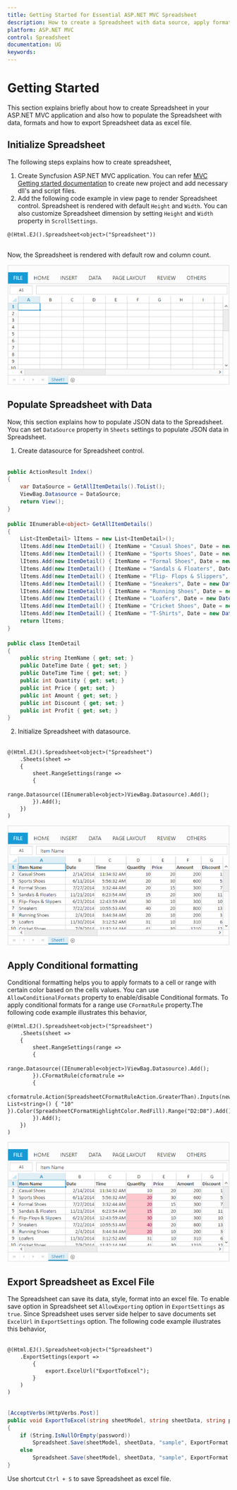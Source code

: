 ```yaml
---
title: Getting Started for Essential ASP.NET MVC Spreadsheet
description: How to create a Spreadsheet with data source, apply format and export it as excel file.
platform: ASP.NET MVC
control: Spreadsheet
documentation: UG
keywords: 
---
```


# Getting Started

This section explains briefly about how to create Spreadsheet in your ASP.NET MVC application and also how to populate the Spreadsheet with data, formats and how to export Spreadsheet data as excel file.

## Initialize Spreadsheet

The following steps explains how to create spreadsheet,

1. Create Syncfusion ASP.NET MVC application. You can refer [MVC Getting started documentation](http://help.syncfusion.com/aspnetmvc/getting-started) to create new project and add necessary dll's and script files.  
2. Add the following code example in view page to render Spreadsheet control. Spreadsheet is rendered with default `Height` and `Width`. You can also customize Spreadsheet dimension by setting `Height` and `Width` property in `ScrollSettings`. 

~~~cshtml
@(Html.EJ().Spreadsheet<object>("Spreadsheet"))
	
~~~

Now, the Spreadsheet is rendered with default row and column count.

![](Getting-Started_images/Getting-Started_img1.png)

## Populate Spreadsheet with Data

Now, this section explains how to populate JSON data to the Spreadsheet. You can set `DataSource` property in `Sheets` settings to populate JSON data in Spreadsheet.

1) Create datasource for Spreadsheet control.

~~~csharp

public ActionResult Index()
{
    var DataSource = GetAllItemDetails().ToList();
    ViewBag.Datasource = DataSource;
    return View();
}

public IEnumerable<object> GetAllItemDetails()
{
    List<ItemDetail> lItems = new List<ItemDetail>();
    lItems.Add(new ItemDetail() { ItemName = "Casual Shoes", Date = new DateTime(2014, 02, 14), Time = new DateTime(2014, 02, 14, 11, 34, 32), Quantity = 10, Price = 20, Amount = 200, Discount = 1, Profit = 10 });
    lItems.Add(new ItemDetail() { ItemName = "Sports Shoes", Date = new DateTime(2014, 06, 11), Time = new DateTime(2014, 06, 11, 05, 56, 32), Quantity = 20, Price = 30, Amount = 600, Discount = 5, Profit = 50 });
    lItems.Add(new ItemDetail() { ItemName = "Formal Shoes", Date = new DateTime(2014, 07, 27), Time = new DateTime(2014, 07, 27, 03, 32, 44), Quantity = 20, Price = 15, Amount = 300, Discount = 7, Profit = 27 });
    lItems.Add(new ItemDetail() { ItemName = "Sandals & Floaters", Date = new DateTime(2014, 11, 21), Time = new DateTime(2014, 11, 21, 06, 23, 54), Quantity = 15, Price = 20, Amount = 300, Discount = 11, Profit = 67 });
    lItems.Add(new ItemDetail() { ItemName = "Flip- Flops & Slippers", Date = new DateTime(2014, 06, 23), Time = new DateTime(2014, 06, 23, 12, 43, 59), Quantity = 30, Price = 10, Amount = 300, Discount = 10, Profit = 70 });
    lItems.Add(new ItemDetail() { ItemName = "Sneakers", Date = new DateTime(2014, 07, 22), Time = new DateTime(2014, 07, 22, 10, 55, 53), Quantity = 40, Price = 20, Amount = 800, Discount = 13, Profit = 66 });
    lItems.Add(new ItemDetail() { ItemName = "Running Shoes", Date = new DateTime(2014, 02, 04), Time = new DateTime(2014, 02, 04, 03, 44, 34), Quantity = 20, Price = 10, Amount = 200, Discount = 3, Profit = 14 });
    lItems.Add(new ItemDetail() { ItemName = "Loafers", Date = new DateTime(2014, 11, 30), Time = new DateTime(2014, 11, 30, 03, 12, 52), Quantity = 31, Price = 10, Amount = 310, Discount = 6, Profit = 29 });
    lItems.Add(new ItemDetail() { ItemName = "Cricket Shoes", Date = new DateTime(2014, 07, 09), Time = new DateTime(2014, 07, 09, 11, 32, 14), Quantity = 41, Price = 30, Amount = 1210, Discount = 12, Profit = 166 });
    lItems.Add(new ItemDetail() { ItemName = "T-Shirts", Date = new DateTime(2014, 10, 31), Time = new DateTime(2014, 10, 31, 12, 01, 44), Quantity = 50, Price = 10, Amount = 500, Discount = 9, Profit = 55 });
    return lItems;
}

public class ItemDetail
{
    public string ItemName { get; set; }
    public DateTime Date { get; set; }
    public DateTime Time { get; set; }
    public int Quantity { get; set; }
    public int Price { get; set; }
    public int Amount { get; set; }
    public int Discount { get; set; }
    public int Profit { get; set; }
}            
~~~

2) Initialize Spreadsheet with datasource.

~~~cshtml

@(Html.EJ().Spreadsheet<object>("Spreadsheet")
    .Sheets(sheet =>
    {
        sheet.RangeSettings(range =>
        {
            range.Datasource((IEnumerable<object>)ViewBag.Datasource).Add();
        }).Add();
    })
)

~~~

![](Getting-Started_images/Getting-Started_img2.png)

## Apply Conditional formatting

Conditional formatting helps you to apply formats to a cell or range with certain color based on the cells values. You can use `AllowConditionalFormats` property to enable/disable Conditional formats.
To apply conditional formats for a range use `CFormatRule` property.The following code example illustrates this behavior,

~~~cshtml
@(Html.EJ().Spreadsheet<object>("Spreadsheet")
    .Sheets(sheet =>
    {
        sheet.RangeSettings(range =>
        {
            range.Datasource((IEnumerable<object>)ViewBag.Datasource).Add();
        }).CFormatRule(cformatrule =>
        {
            cformatrule.Action(SpreadsheetCFormatRuleAction.GreaterThan).Inputs(new List<string>() { "10" }).Color(SpreadsheetCFormatHighlightColor.RedFill).Range("D2:D8").Add();
        }).Add();
    })
)

~~~

![](Getting-Started_images/Getting-Started_img3.png)

## Export Spreadsheet as Excel File

The Spreadsheet can save its data, style, format into an excel file. To enable save option in Spreadsheet set `AllowExporting` option in `ExportSettings` as `true`. Since Spreadsheet uses server side helper to save documents set `ExcelUrl` in `ExportSettings` option. The following code example illustrates this behavior,

~~~cshtml

@(Html.EJ().Spreadsheet<object>("Spreadsheet")
    .ExportSettings(export =>
        {
            export.ExcelUrl("ExportToExcel");
        }
    )
)

~~~

~~~csharp

[AcceptVerbs(HttpVerbs.Post)]
public void ExportToExcel(string sheetModel, string sheetData, string password)
{
    if (String.IsNullOrEmpty(password))
        Spreadsheet.Save(sheetModel, sheetData, "sample", ExportFormat.XLSX, ExcelVersion.Excel2013);
    else
        Spreadsheet.Save(sheetModel, sheetData, "sample", ExportFormat.XLSX, ExcelVersion.Excel2013, password);
}

~~~

Use shortcut `Ctrl + S` to save Spreadsheet as excel file.
